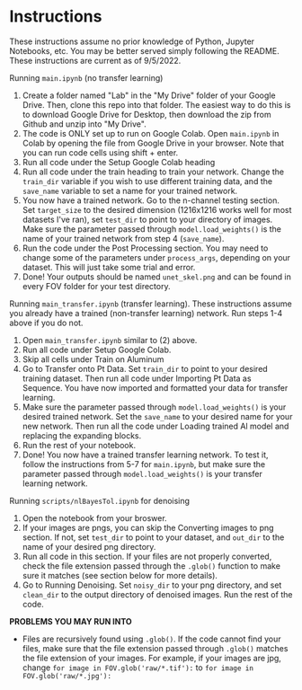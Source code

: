 # Instructions

These instructions assume no prior knowledge of Python, Jupyter Notebooks, etc. You may be better served simply following the README. These instructions are current as of 9/5/2022. 

Running `main.ipynb` (no transfer learning)

1. Create a folder named "Lab" in the "My Drive" folder of your Google Drive. Then, clone this repo into that folder. The easiest way to do this is to download Google Drive for Desktop, then download the zip from Github and unzip into "My Drive". 
2. The code is ONLY set up to run on Google Colab. Open `main.ipynb` in Colab by opening the file from Google Drive in your browser. Note that you can run code cells using shift + enter. 
3. Run all code under the Setup Google Colab heading
4. Run all code under the train heading to train your network. Change the `train_dir` variable if you wish to use different training data, and the `save_name` variable to set a name for your trained network. 
5. You now have a trained network. Go to the n-channel testing section. Set `target_size` to the desired dimension (1216x1216 works well for most datasets I've ran), set `test_dir` to point to your directory of images. Make sure the parameter passed through `model.load_weights()` is the name of your trained network from step 4 (`save_name`). 
6. Run the code under the Post Processing section. You may need to change some of the parameters under `process_args`, depending on your dataset. This will just take some trial and error. 
7. Done! Your outputs should be named `unet_skel.png` and can be found in every FOV folder for your test directory. 


Running `main_transfer.ipynb` (transfer learning). These instructions assume you already have a trained (non-transfer learning) network. Run steps 1-4 above if you do not. 

1. Open `main_transfer.ipynb` similar to (2) above. 
2. Run all code under Setup Google Colab. 
3. Skip all cells under Train on Aluminum
4. Go to Transfer onto Pt Data. Set `train_dir` to point to your desired training dataset. Then run all code under Importing Pt Data as Sequence. You have now imported and formatted your data for transfer learning. 
5. Make sure the parameter passed through `model.load_weights()` is your desired trained network. Set the `save_name` to your desired name for your new network. Then run all the code under Loading trained Al model and replacing the expanding blocks. 
6. Run the rest of your notebook. 
7. Done! You now have a trained transfer learning network. To test it, follow the instructions from 5-7 for `main.ipynb`, but make sure the parameter passed through `model.load_weights()` is your transfer learning network. 


Running `scripts/nlBayesTol.ipynb` for denoising

1. Open the notebook from your broswer. 
2. If your images are pngs, you can skip the Converting images to png section. If not, set `test_dir` to point to your dataset, and `out_dir` to the name of your desired png directory. 
3. Run all code in this section. If your files are not properly converted, check the file extension passed through the `.glob()` function to make sure it matches (see section below for more details). 
4. Go to Running Denoising. Set `noisy_dir` to your png directory, and set `clean_dir` to the output directory of denoised images. Run the rest of the code. 


**PROBLEMS YOU MAY RUN INTO**

- Files are recursively found using `.glob()`. If the code cannot find your files, make sure that the file extension passed through `.glob()` matches the file extension of your images. For example, if your images are jpg, change `for image in FOV.glob('raw/*.tif'):` to `for image in FOV.glob('raw/*.jpg'):`